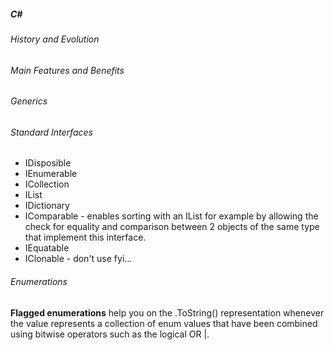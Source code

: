 ##### C#

###### History and Evolution


###### Main Features and Benefits  


###### Generics 


###### Standard Interfaces 
* IDisposible
* IEnumerable
* ICollection
* IList
* IDictionary
* IComparable - enables sorting with an IList for example by allowing the check for equality and comparison between 2 objects of the same type that implement this interface.
* IEquatable
* IClonable - don't use fyi...


###### Enumerations
**Flagged enumerations** help you on the .ToString() representation whenever the value represents a collection of enum values that have been combined using bitwise operators such as the logical OR |.

